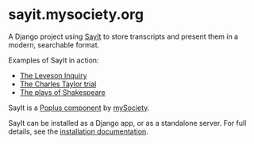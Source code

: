 sayit.mysociety.org
===================

A Django project using [SayIt](https://github.com/mysociety/sayit) to store
transcripts and present them in a modern, searchable format.

Examples of SayIt in action:

* [The Leveson Inquiry](http://leveson.sayit.mysociety.org/)
* [The Charles Taylor trial](http://charles-taylor.sayit.mysociety.org/)
* [The plays of Shakespeare](http://shakespeare.sayit.mysociety.org/)

SayIt is a [Poplus component](http://poplus.org/)
by [mySociety](http://www.mysociety.org/).

SayIt can be installed as a Django app, or as a standalone server. For full
details, see the [installation documentation](http://mysociety.github.io/sayit/install/).
